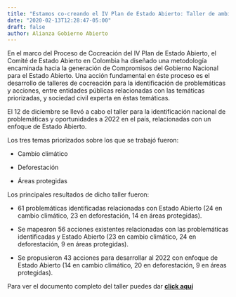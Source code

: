 ```yaml
---
title: "Estamos co-creando el IV Plan de Estado Abierto: Taller de ambiente"
date: "2020-02-13T12:28:47-05:00"
draft: false
author: Alianza Gobierno Abierto
---
```


En el marco del Proceso de Cocreación del IV Plan de Estado Abierto, el Comité de Estado Abierto en Colombia ha diseñado una metodología encaminada hacia la generación de Compromisos del Gobierno Nacional para el Estado Abierto. Una acción fundamental en éste proceso es el desarrollo de talleres de cocreación para la identificación de problemáticas y acciones, entre entidades públicas relacionadas con las temáticas priorizadas, y sociedad civil experta en éstas temáticas.

El 12 de diciembre se llevó a cabo el taller para la identificación nacional de problemáticas y oportunidades a 2022 en el país, relacionadas con un enfoque de Estado Abierto.

Los tres temas priorizados sobre los que se trabajó fueron:

- Cambio climático

- Deforestación

- Áreas protegidas

Los principales resultados de dicho taller fueron:

- 61 problemáticas identificadas relacionadas con Estado Abierto (24 en cambio climático, 23 en deforestación, 14 en áreas protegidas).

- Se mapearon 56 acciones existentes relacionadas con las problemáticas identificadas y Estado Abierto (23 en cambio climático, 24 en deforestación, 9 en áreas protegidas).

- Se propusieron 43 acciones para desarrollar al 2022 con enfoque de Estado Abierto (14 en cambio climático, 20 en deforestación, 9 en áreas protegidas).

Para ver el documento completo del taller puedes dar [**click aquí**](/documents/taller-cocreacion-ambiente.pdf)
